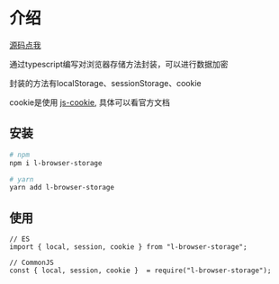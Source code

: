 # 介绍

[源码点我](https://github.com/web-liuyang/l-browser-storage)

通过typescript编写对浏览器存储方法封装，可以进行数据加密

封装的方法有localStorage、sessionStorage、cookie

cookie是使用 [js-cookie](https://www.npmjs.com/package/js-cookie), 具体可以看官方文档

## 安装

```sh
# npm
npm i l-browser-storage

# yarn
yarn add l-browser-storage
```

## 使用

```tsx
// ES
import { local, session, cookie } from "l-browser-storage";

// CommonJS
const { local, session, cookie }  = require("l-browser-storage");
```

